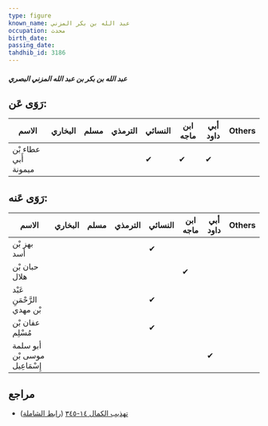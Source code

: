 ```yaml
---
type: figure
known_name: عبد الله بن بكر المزني
occupation: محدث
birth_date:
passing_date:
tahdhib_id: 3186
---
```

##### عبد الله بن بكر بن عبد الله المزني البصري

## رَوَى عَن:
| الاسم                | البخاري | مسلم | الترمذي | النسائي | ابن ماجه | أبي داود | Others |
| -------------------- | ------- | ---- | ------- | ------- | -------- | -------- | ------ |
| عطاء بْن أَبي ميمونة |         |      |         | ✔       | ✔        | ✔        |        |
## رَوَى عَنه:
| الاسم                         | البخاري | مسلم | الترمذي | النسائي | ابن ماجه | أبي داود | Others |
| ----------------------------- | ------- | ---- | ------- | ------- | -------- | -------- | ------ |
| بهز بْن أسد                   |         |      |         | ✔       |          |          |        |
| حبان بْن هلال                 |         |      |         |         | ✔        |          |        |
| عَبْد الرَّحْمَنِ بْن مهدي    |         |      |         | ✔       |          |          |        |
| عفان بْن مُسْلِم              |         |      |         | ✔       |          |          |        |
| أبو سلمة موسى بْن إِسْمَاعِيل |         |      |         |         |          | ✔        |        |
## مراجع
- [تهذيب الكمال ١٤-٣٤٥](obsidian://open?vault=Tahdhib-al-Kamal&file=Figures/٣١٨٦-عبد%20الله%20بن%20بكر%20بن%20عبد%20الله%20المزني%20البصري) ([رابط الشاملة](https://shamela.ws/book/3722/7273))